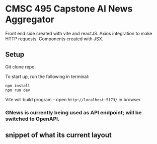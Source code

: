 # CMSC 495 Capstone AI News Aggregator
Front end side created with vite and reactJS. Axios integration to make HTTP requests. Components created with JSX.

## Setup

Git clone repo.

To start up, run the following in terminal:
```
npm install
npm run dev
```

Vite will build program - open `http://localhost:5173/` in browser.

### GNews is currently being used as API endpoint; will be switched to OpenAPI. 

## snippet of what its current layout
  
<!-- <img width="1096" alt="Screenshot 2025-04-08 at 1 35 29 AM" src="https://github.com/user-attachments/assets/5467a4bc-1228-4a96-a66a-1707f492a1be"/> -->
